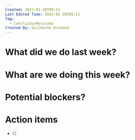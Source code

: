 ```yaml
---
Created: 2022-01-26T09:12
Last Edited Time: 2022-01-26T09:12
Tag:
  - Concluido/Revisado
Created By: Guilherme Drumond
---
```

# What did we do last week?

# What are we doing this week?

# Potential blockers?

# Action items

- [ ]
